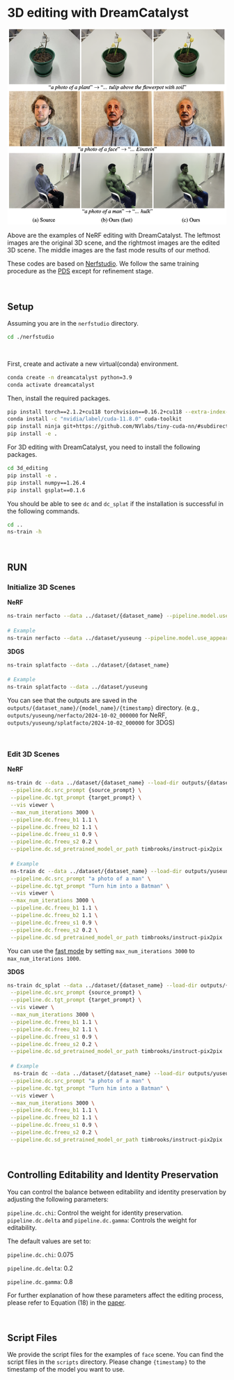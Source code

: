 # 3D editing with DreamCatalyst

<div align="center">
    <img src="../assets/examples_nerf.png" alt="dreamcatalyst_nerf_examples"/>
</div>

Above are the examples of NeRF editing with DreamCatalyst. The leftmost images are the original 3D scene, and the rightmost images are the edited 3D scene. The middle images are the fast mode results of our method.

These codes are based on [Nerfstudio](https://docs.nerf.studio/). We follow the same training procedure as the [PDS](https://github.com/KAIST-Visual-AI-Group/PDS/) except for refinement stage.

<br/>

## Setup

Assuming you are in the `nerfstudio` directory.

```bash
cd ./nerfstudio
```

<br/>

First, create and activate a new virtual(conda) environment.

```bash
conda create -n dreamcatalyst python=3.9
conda activate dreamcatalyst
```

Then, install the required packages.

```bash
pip install torch==2.1.2+cu118 torchvision==0.16.2+cu118 --extra-index-url https://download.pytorch.org/whl/cu118
conda install -c "nvidia/label/cuda-11.8.0" cuda-toolkit
pip install ninja git+https://github.com/NVlabs/tiny-cuda-nn/#subdirectory=bindings/torch
pip install -e .
```

For 3D editing with DreamCatalyst, you need to install the following packages.

```bash
cd 3d_editing
pip install -e .
pip install numpy==1.26.4
pip install gsplat==0.1.6
```

You should be able to see `dc` and `dc_splat` if the installation is successful in the following commands.

```bash
cd ..
ns-train -h
```

<br/>

## RUN


### Initialize 3D Scenes


<b>NeRF</b>

```bash
ns-train nerfacto --data ../dataset/{dataset_name} --pipeline.model.use_appearance_embedding False

# Example
ns-train nerfacto --data ../dataset/yuseung --pipeline.model.use_appearance_embedding False
```


<b>3DGS</b>

```bash
ns-train splatfacto --data ../dataset/{dataset_name}

# Example
ns-train splatfacto --data ../dataset/yuseung
```

You can see that the outputs are saved in the `outputs/{dataset_name}/{model_name}/{timestamp}` directory. (e.g., `outputs/yuseung/nerfacto/2024-10-02_000000` for NeRF, `outputs/yuseung/splatfacto/2024-10-02_000000` for 3DGS)


<br/>

### Edit 3D Scenes

<b>NeRF</b>

```bash
ns-train dc --data ../dataset/{dataset_name} --load-dir outputs/{dataset_name}/{model_name}/{timestamp}/nerfstudio_models/ \
 --pipeline.dc.src_prompt {source_prompt} \
 --pipeline.dc.tgt_prompt {target_prompt} \
 --vis viewer \
 --max_num_iterations 3000 \
 --pipeline.dc.freeu_b1 1.1 \
 --pipeline.dc.freeu_b2 1.1 \
 --pipeline.dc.freeu_s1 0.9 \
 --pipeline.dc.freeu_s2 0.2 \
 --pipeline.dc.sd_pretrained_model_or_path timbrooks/instruct-pix2pix

 # Example
 ns-train dc --data ../dataset/{dataset_name} --load-dir outputs/yuseung/nerfacto/2024-10-02_000000/nerfstudio_models/ \
 --pipeline.dc.src_prompt "a photo of a man" \
 --pipeline.dc.tgt_prompt "Turn him into a Batman" \
 --vis viewer \
 --max_num_iterations 3000 \
 --pipeline.dc.freeu_b1 1.1 \
 --pipeline.dc.freeu_b2 1.1 \
 --pipeline.dc.freeu_s1 0.9 \
 --pipeline.dc.freeu_s2 0.2 \
 --pipeline.dc.sd_pretrained_model_or_path timbrooks/instruct-pix2pix
```

You can use the <u>fast mode</u> by setting `max_num_iterations 3000` to `max_num_iterations 1000`.


<b>3DGS</b>

```bash
ns-train dc_splat --data ../dataset/{dataset_name} --load-dir outputs/{dataset_name}/{model_name}/{timestamp}/nerfstudio_models/ \
 --pipeline.dc.src_prompt {source_prompt} \
 --pipeline.dc.tgt_prompt {target_prompt} \
 --vis viewer \
 --max_num_iterations 3000 \
 --pipeline.dc.freeu_b1 1.1 \
 --pipeline.dc.freeu_b2 1.1 \
 --pipeline.dc.freeu_s1 0.9 \
 --pipeline.dc.freeu_s2 0.2 \
 --pipeline.dc.sd_pretrained_model_or_path timbrooks/instruct-pix2pix

 # Example
  ns-train dc --data ../dataset/{dataset_name} --load-dir outputs/yuseung/splatfacto/2024-10-02_000000/nerfstudio_models/ \
 --pipeline.dc.src_prompt "a photo of a man" \
 --pipeline.dc.tgt_prompt "Turn him into a Batman" \
 --vis viewer \
 --max_num_iterations 3000 \
 --pipeline.dc.freeu_b1 1.1 \
 --pipeline.dc.freeu_b2 1.1 \
 --pipeline.dc.freeu_s1 0.9 \
 --pipeline.dc.freeu_s2 0.2 \
 --pipeline.dc.sd_pretrained_model_or_path timbrooks/instruct-pix2pix
```

<br/>

## Controlling Editability and Identity Preservation

You can control the balance between editability and identity preservation by adjusting the following parameters:

`pipeline.dc.chi`: Control the weight for identity preservation.
`pipeline.dc.delta` and `pipeline.dc.gamma`: Controls the weight for editability.

The default values are set to:

`pipeline.dc.chi`: 0.075

`pipeline.dc.delta`: 0.2

`pipeline.dc.gamma`: 0.8

For further explanation of how these parameters affect the editing process, please refer to Equation (18) in the [paper](https://arxiv.org/abs/2407.11394).


<br/>

## Script Files

We provide the script files for the examples of `face` scene. You can find the script files in the `scripts` directory. Please change `{timestamp}` to the timestamp of the model you want to use.


<br/>